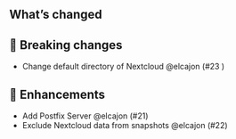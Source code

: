 ## What’s changed

## 🚨 Breaking changes

- Change default directory of Nextcloud @elcajon (#23  )


## 🚀 Enhancements

- Add Postfix Server @elcajon (#21)
- Exclude Nextcloud data from snapshots @elcajon (#22)
